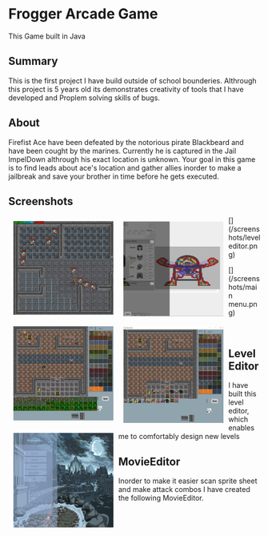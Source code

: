 # Frogger Arcade Game
This Game built in Java
## Summary
This is the first project I have build outside of school 
bounderies. Althrough this project is 5 years old its
demonstrates creativity of tools that I have developed and Proplem solving skills of bugs.


## About
Firefist Ace have been defeated by the notorious pirate 
Blackbeard and have been cought by the marines. Currently he is captured in the Jail ImpelDown althrough his exact location is unknown.
 Your goal in this game is to find leads about ace's
  location and gather allies inorder to make a jailbreak and
  save your brother in time before he gets executed.
 

## Screenshots
[<img src="/screenshots/game.png" align="left"
width="200"
    hspace="10" vspace="10">](/screenshots/game.png)

[<img src="/screenshots/level editor 3.png" align="left"
width="200"
    hspace="10" vspace="10">](/screenshots/game.png)

[<img src="/screenshots/level editor v1.png" align="left"
width="200"
    hspace="10" vspace="10">](/screenshots/game.png)


[<img src="/screenshots/level editor.png" align="left"
width="200"
    hspace="10" vspace="10">](/screenshots/level editor.png)


[<img src="/screenshots/main menu.png" align="left"
width="200"
    hspace="10" vspace="10">](/screenshots/main menu.png)


<br />

## LevelEditor
I have built this level editor, which enables me to comfortably design new levels

## MovieEditor
Inorder to make it easier scan sprite sheet and make attack combos I have created the following MovieEditor.
